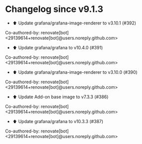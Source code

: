 # Changelog since v9.1.3
- ⬆️ Update grafana/grafana-image-renderer to v3.10.1 (#392)

Co-authored-by: renovate[bot] <29139614+renovate[bot]@users.noreply.github.com> 
- ⬆️ Update grafana/grafana to v10.4.0 (#391)

Co-authored-by: renovate[bot] <29139614+renovate[bot]@users.noreply.github.com> 
- ⬆️ Update grafana/grafana-image-renderer to v3.10.0 (#390)

Co-authored-by: renovate[bot] <29139614+renovate[bot]@users.noreply.github.com> 
- ⬆️ Update Add-on base image to v7.3.3 (#386)

Co-authored-by: renovate[bot] <29139614+renovate[bot]@users.noreply.github.com> 
- ⬆️ Update grafana/grafana to v10.3.3 (#387)

Co-authored-by: renovate[bot] <29139614+renovate[bot]@users.noreply.github.com> 
